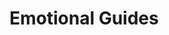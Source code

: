 # Emotional Guides

<div>

<figure><img src="../../../.gitbook/assets/landscape_technical_drawing_atlas_of_different_human_e_10 4.jpg" alt=""><figcaption></figcaption></figure>

 

<figure><img src="../../../.gitbook/assets/landscape_technical_drawing_atlas_of_different_human_e_20 2.jpg" alt=""><figcaption></figcaption></figure>

 

<figure><img src="../../../.gitbook/assets/landscape_technical_drawing_atlas_representing_differe_00 3.jpg" alt=""><figcaption></figcaption></figure>

 

<figure><img src="../../../.gitbook/assets/landscape_technical_drawing_atlas_representing_differe_00 4.jpg" alt=""><figcaption></figcaption></figure>

</div>

<div>

<figure><img src="../../../.gitbook/assets/landscape_technical_drawing_atlas_representing_differe_00 8.jpg" alt=""><figcaption></figcaption></figure>

 

<figure><img src="../../../.gitbook/assets/landscape_technical_drawing_atlas_representing_differe_00 9.jpg" alt=""><figcaption></figcaption></figure>

 

<figure><img src="../../../.gitbook/assets/landscape_technical_drawing_atlas_representing_differe_00 30.jpg" alt=""><figcaption></figcaption></figure>

 

<figure><img src="../../../.gitbook/assets/landscape_technical_drawing_atlas_representing_differe_00 40.jpg" alt=""><figcaption></figcaption></figure>

</div>

<div>

<figure><img src="../../../.gitbook/assets/landscape_technical_drawing_atlas_representing_differe_00.jpg" alt=""><figcaption></figcaption></figure>

 

<figure><img src="../../../.gitbook/assets/landscape_technical_drawing_atlas_representing_differe_10 8.jpg" alt=""><figcaption></figcaption></figure>

 

<figure><img src="../../../.gitbook/assets/landscape_technical_drawing_atlas_representing_differe_20 7.jpg" alt=""><figcaption></figcaption></figure>

 

<figure><img src="../../../.gitbook/assets/landscape_technical_drawing_atlas_representing_differe_20 8.jpg" alt=""><figcaption></figcaption></figure>

</div>

<div>

<figure><img src="../../../.gitbook/assets/landscape_technical_drawing_atlas_representing_differe_20 40.jpg" alt=""><figcaption></figcaption></figure>

 

<figure><img src="../../../.gitbook/assets/landscape_technical_drawing_atlas_representing_differe_30 3.jpg" alt=""><figcaption></figcaption></figure>

 

<figure><img src="../../../.gitbook/assets/landscape_technical_drawing_atlas_representing_differe_30.orig.jpg" alt=""><figcaption></figcaption></figure>

 

<figure><img src="../../../.gitbook/assets/landscape_technical_drawing_cartography_map_representi_2.jpg" alt=""><figcaption></figcaption></figure>

</div>

<figure><img src="../../../.gitbook/assets/landscape_technical_drawing_physical_atlas_of_differen_0.jpg" alt=""><figcaption></figcaption></figure>
